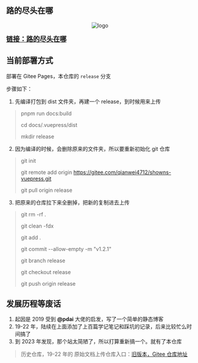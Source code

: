 ## 路的尽头在哪

<div style="text-align: center;">

![logo](/docs/.vuepress/public/img/favicon.ico)

</div>

<span style="font-weight:bold;font-size:18px">
<a href="https://qianwei4712.gitee.io/showns-vuepress/chest/" target="_blank">链接：路的尽头在哪</a>
</span>

## 当前部署方式

部署在 Gitee Pages，本仓库的 `release` 分支

步骤如下：

1. 先编译打包到 dist 文件夹，再建一个 release，到时候用来上传

> pnpm run docs:build
>
> cd docs/.vuepress/dist
>
> mkdir release

2. 因为编译的时候，会删除原来的文件夹，所以要重新初始化 git 仓库

> git init
>
> git remote add origin https://gitee.com/qianwei4712/showns-vuepress.git
>
> git pull origin release

3. 把原来的仓库拉下来全删掉，把新的复制进去上传

> git rm -rf .
>
> git clean -fdx
>
> git add .
>
> git commit --allow-empty -m "v1.2.1"
>
> git branch release
>
> git checkout release
>
> git push origin release

## 发展历程等废话

1. 起因是 2019 受到 **@pdai** 大佬的启发，写了一个简单的静态博客
2. 19-22 年，陆续在上面添加了上百篇学记笔记和踩坑的记录，后来比较忙么时间搞了
3. 到 2023 年发现，那个站太简陋了，所以打算重新搞一个。就有了本仓库

> 历史仓库，19-22 年的 原始文档上传仓库入口：[旧版本，Gitee 仓库地址](https://gitee.com/qianwei4712/showns)

